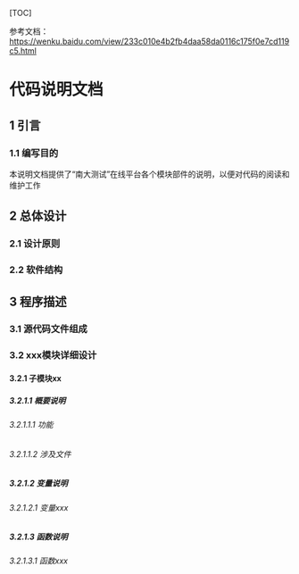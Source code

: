[TOC]

参考文档：https://wenku.baidu.com/view/233c010e4b2fb4daa58da0116c175f0e7cd119c5.html

# 代码说明文档

## 1 引言

### 1.1 编写目的

本说明文档提供了“南大测试”在线平台各个模块部件的说明，以便对代码的阅读和维护工作



## 2 总体设计

### 2.1 设计原则



### 2.2 软件结构



## 3 程序描述

### 3.1 源代码文件组成



### 3.2 xxx模块详细设计



#### 3.2.1 子模块xx

##### 3.2.1.1 概要说明

###### 3.2.1.1.1 功能



###### 3.2.1.1.2 涉及文件



##### 3.2.1.2 变量说明

###### 3.2.1.2.1 变量xxx



##### 3.2.1.3 函数说明

###### 3.2.1.3.1 函数xxx